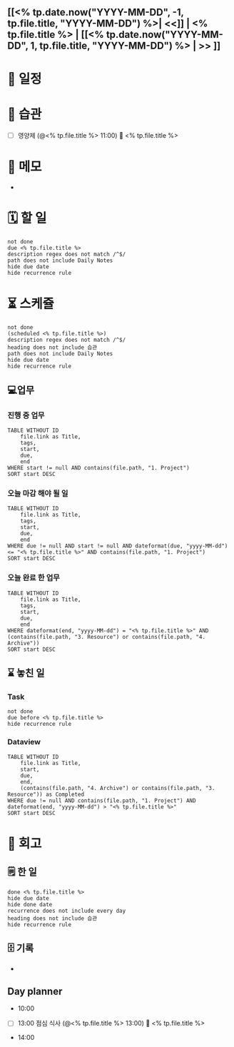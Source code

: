 ## [[<% tp.date.now("YYYY-MM-DD", -1, tp.file.title, "YYYY-MM-DD") %>| <<]] | <% tp.file.title %> | [[<% tp.date.now("YYYY-MM-DD", 1, tp.file.title, "YYYY-MM-DD") %> | >> ]]

# 📅  일정

# 🔁 습관
- [ ] 영양제 (@<% tp.file.title %> 11:00) 📅 <% tp.file.title %>

# 📒 메모
- 
# 🗓️ 할 일
```tasks 
not done 
due <% tp.file.title %> 
description regex does not match /^$/ 
path does not include Daily Notes
hide due date
hide recurrence rule
```
# ⏳ 스케쥴
```tasks 
not done 
(scheduled <% tp.file.title %>)
description regex does not match /^$/ 
heading does not include 습관
path does not include Daily Notes
hide due date
hide recurrence rule
```
## 💻업무
### 진행 중 업무
```dataview
TABLE WITHOUT ID
    file.link as Title,
    tags,
    start,
    due,
    end
WHERE start != null AND contains(file.path, "1. Project")
SORT start DESC
```
### 오늘 마감 해야 될 일
```dataview
TABLE WITHOUT ID
    file.link as Title,
    tags,
    start,
    due,
    end
WHERE due != null AND start != null AND dateformat(due, "yyyy-MM-dd") <= "<% tp.file.title %>" AND contains(file.path, "1. Project")
SORT start DESC
```
### 오늘 완료 한 업무
```dataview
TABLE WITHOUT ID
    file.link as Title,
    tags,
    start,
    due,
    end
WHERE dateformat(end, "yyyy-MM-dd") = "<% tp.file.title %>" AND (contains(file.path, "3. Resource") or contains(file.path, "4. Archive")) 
SORT start DESC
```
## ⌛ 놓친 일
### Task
```tasks 
not done 
due before <% tp.file.title %> 
hide recurrence rule
```
### Dataview
```dataview
TABLE WITHOUT ID
    file.link as Title,
    start,
    due,
    end,
    (contains(file.path, "4. Archive") or contains(file.path, "3. Resource")) as Completed
WHERE due != null AND contains(file.path, "1. Project") AND dateformat(end, "yyyy-MM-dd") > "<% tp.file.title %>"
SORT start DESC
```

# 📃 회고

##  🗒️ 한 일
```tasks 
done <% tp.file.title %> 
hide due date
hide done date
recurrence does not include every day
heading does not include 습관
hide recurrence rule
```

## 🗄️ 기록
- 
## Day planner
- 10:00 
- [ ] 13:00 점심 식사 (@<% tp.file.title %> 13:00) 📅 <% tp.file.title %>
- 14:00